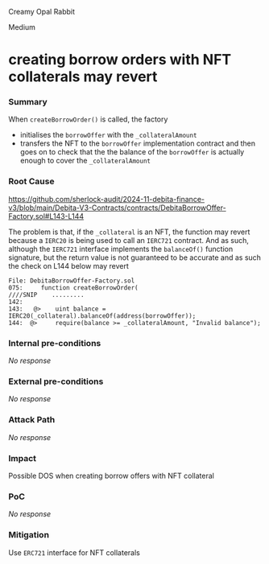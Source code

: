 Creamy Opal Rabbit

Medium

# creating borrow orders with NFT collaterals may revert

### Summary

When `createBorrowOrder()` is called, the factory
- initialises the `borrowOffer` with the `_collateralAmount`
- transfers the NFT to the `borrowOffer` implementation contract and then goes on to check that the the balance of the `borrowOffer` is actually enough to cover the `_collateralAmount`

### Root Cause

https://github.com/sherlock-audit/2024-11-debita-finance-v3/blob/main/Debita-V3-Contracts/contracts/DebitaBorrowOffer-Factory.sol#L143-L144


The problem is that, if the `_collateral` is an NFT, the function may revert because a `IERC20` is being used to call an `IERC721` contract.
And as such, although the `IERC721` interface implements the `balanceOf()` function signature, but the return value is not guaranteed to be accurate and as such the check on L144 below may revert

```solidity
File: DebitaBorrowOffer-Factory.sol
075:     function createBorrowOrder(
////SNIP    .........
142: 
143:   @>    uint balance = IERC20(_collateral).balanceOf(address(borrowOffer));
144:  @>     require(balance >= _collateralAmount, "Invalid balance");

```

### Internal pre-conditions

_No response_

### External pre-conditions

_No response_

### Attack Path

_No response_

### Impact

Possible DOS when creating borrow offers with NFT collateral

### PoC

_No response_

### Mitigation

Use `ERC721` interface for NFT collaterals